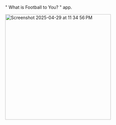 " What is Football to You? " app. 


<img width="336" alt="Screenshot 2025-04-29 at 11 34 56 PM" src="https://github.com/user-attachments/assets/d8a0719b-1ac2-4715-9e35-ffb1fd4ab2f2" />
